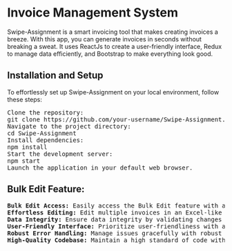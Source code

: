 <h1>Invoice Management System</h1>
Swipe-Assignment is a smart invoicing tool that makes creating invoices a breeze. With this app, you can generate invoices in seconds without breaking a sweat. It uses ReactJs to create a user-friendly interface, Redux to manage data efficiently, and Bootstrap to make everything look good.
<h2>Installation and Setup</h2>
To effortlessly set up Swipe-Assignment on your local environment, follow these steps:
<pre>
Clone the repository:
git clone https://github.com/your-username/Swipe-Assignment.git
Navigate to the project directory:
cd Swipe-Assignment
Install dependencies:
npm install
Start the development server:
npm start
Launch the application in your default web browser.
</pre>

<h2>
  Bulk Edit Feature:
</h2>
<pre>
<b>Bulk Edit Access:</b> Easily access the Bulk Edit feature with a dedicated button on the invoice list screen for an intuitive experience.
<b>Effortless Editing:</b> Edit multiple invoices in an Excel-like table effortlessly, streamlining and reducing manual effort.
<b>Data Integrity:</b> Ensure data integrity by validating changes during bulk edits, seamlessly updating the Redux store to maintain accuracy.
<b>User-Friendly Interface:</b> Prioritize user-friendliness with a clear and smooth editing process through the intuitively designed Bulk Edit interface.
<b>Robust Error Handling:</b> Manage issues gracefully with robust error-handling mechanisms, ensuring a reliable experience during the bulk edit process.
<b>High-Quality Codebase:</b> Maintain a high standard of code with a clean, well-documented, and modular structure, promoting ease of maintenance and future enhancements.

</pre>
